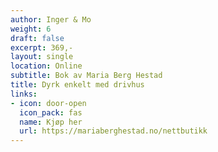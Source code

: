 ```yaml
---
author: Inger & Mo
weight: 6
draft: false
excerpt: 369,-
layout: single
location: Online
subtitle: Bok av Maria Berg Hestad
title: Dyrk enkelt med drivhus
links:
- icon: door-open
  icon_pack: fas
  name: Kjøp her
  url: https://mariaberghestad.no/nettbutikk 
---
```



